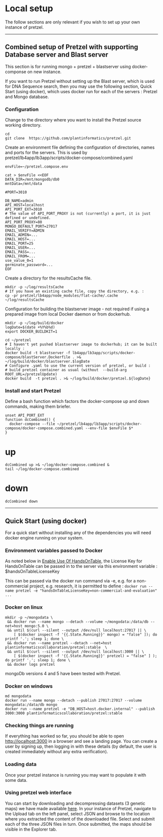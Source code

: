 # Local setup

The follow sections are only relevant if you wish to set up your own instance of pretzel.

---

## Combined setup of Pretzel with supporting Database server and Blast server

This section is for running mongo + pretzel + blastserver using docker-componse on new instance.

If you want to run Pretzel without setting up the Blast server, which is used for DNA Sequence search, then you may use the following section, Quick Start (using docker), which uses docker run for each of the servers : Pretzel and Mongo database.

### Configuration

Change to the directory where you want to install the Pretzel source working directory.
```
cd
git clone  https://github.com/plantinformatics/pretzel.git
```

Create an environment file defining the configuration of directories, names and ports for the servers.
This is used by pretzel/lb4app/lb3app/scripts/docker-compose/combined.yaml

```
envFile=~/pretzel.compose.env

cat > $envFile <<EOF
DATA_DIR=/mnt/mongodb/db0
mntData=/mnt/data

#PORT=3010

DB_NAME=admin
API_HOST=localhost
API_PORT_EXT=3010
# The value of API_PORT_PROXY is not (currently) a port, it is just defined or undefined.
API_PORT_PROXY=80
MONGO_DEFAULT_PORT=27017
EMAIL_VERIFY=ADMIN
EMAIL_ADMIN=...
EMAIL_HOST=...
EMAIL_PORT=25
EMAIL_USER=...
EMAIL_PASS=...
EMAIL_FROM=...
use_value_0=1
germinate_password=...
EOF

```


Create a directory for the resultsCache file.
```
mkdir -p ~/log/resultsCache
# If you have an existing cache file, copy the directory, e.g. :
cp -pr pretzel/lb4app/node_modules/flat-cache/.cache ~/log/resultsCache
```

Configuration for building the blastserver image - not required if using a prepared image from local Docker daemon or from dockerhub.
```
mkdir -p ~/log/build/docker
logDate=$(date +%Y%b%d)
export DOCKER_BUILDKIT=1
```

```
cd ~/pretzel
# I haven't yet pushed blastserver image to dockerhub; it can be built locally :
docker build -t blastserver -f lb4app/lb3app/scripts/docker-compose/blastServer.Dockerfile . >&  ~/log/build/docker/blastserver.$logDate
# Configure .yaml to use the current version of pretzel, or build :
# build pretzel container as usual (without  --build-arg ROOT_URL=/pretzelUpdate)
docker build  -t pretzel . >& ~/log/build/docker/pretzel.${logDate}
```

### Install and start Pretzel

Define a bash function which factors the docker-compose up and down commands, making them briefer.
```
unset API_PORT_EXT
function dcCombined() {
  docker-compose --file ~/pretzel/lb4app/lb3app/scripts/docker-compose/docker-compose.combined.yaml --env-file $envFile $*
}
```

# up
```
dcCombined up >& ~/log/docker-compose.combined &
tail ~/log/docker-compose.combined
```

# down
```
dcCombined down
```

---


## Quick Start (using docker)

For a quick start without installing any of the dependencies you will need docker engine running on your system.

### Environment variables passed to Docker 

As noted below in [Enable Use Of HandsOnTable](#enable-use-of-handsontable),
the License Key for HandsOnTable can be passed in to the server via this environment variable : $handsOnTableLicenseKey

This can be passed via the docker run command via -e, e.g.
for a non-commercial project, e.g. research, it is permitted to define :
`docker run --name pretzel -e "handsOnTableLicenseKey=non-commercial-and-evaluation" ...`

### Docker on linux

```
mkdir -p ~/mongodata \
 && docker run --name mongo --detach --volume ~/mongodata:/data/db --net=host mongo:5.0 \
 && until $(curl --silent --output /dev/null localhost:27017 || \
    [ $(docker inspect -f '{{.State.Running}}' mongo) = "false" ]); do printf '.'; sleep 1; done \
 && docker run --name pretzel --detach --net=host plantinformaticscollaboration/pretzel:stable  \
 && until $(curl --silent --output /dev/null localhost:3000 || \
    [ $(docker inspect -f '{{.State.Running}}' pretzel) = "false" ] ); do printf '.'; sleep 1; done \
 && docker logs pretzel
```

mongoDb versions 4 and 5 have been tested with Pretzel.

### Docker on windows

```
md mongodata
docker run --name mongo --detach --publish 27017:27017 --volume mongodata:/data/db mongo
docker run --name pretzel -e "DB_HOST=host.docker.internal" --publish 3000:3000 plantinformaticscollaboration/pretzel:stable
```

### Checking things are running

If everything has worked so far, you should be able to open [http://localhost:3000](http://localhost:3000) in a browser and see a landing page.
You can create a user by signing up, then logging in with these details (by default, the user is created immediately without any extra verification).

### Loading data

Once your pretzel instance is running you may want to populate it with some data.


### Using pretzel web interface

You can start by downloading and decompressing datasets (3 genetic maps) we have made available [here](https://github.com/plantinformatics/pretzel/releases/download/v1.1.5/public_maps.zip).
In your instance of Pretzel, navigate to the Upload tab on the left panel, select JSON and browse to the location where you extracted the content of the downloaded file. Select and submit each of the three JSON files in turn. Once submitted, the maps should be visible in the Explorer tab.